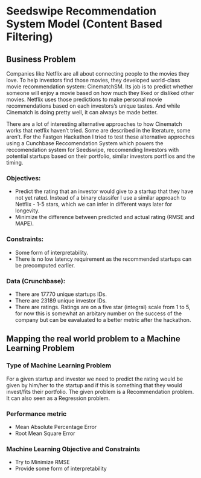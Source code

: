 # Seedswipe Recommendation System Model (Content Based Filtering)

## Business Problem

<p>Companies like Netflix are all about connecting people to the movies they love. To help investors find those movies, they developed world-class movie recommendation system: CinematchSM. Its job is to predict whether someone will enjoy a movie based on how much they liked or disliked other movies. Netflix uses those predictions to make personal movie recommendations based on each investors’s unique tastes. And while Cinematch is doing pretty well, it can always be made better.</p>

<p>There are a lot of interesting alternative approaches to how Cinematch works that netflix haven’t tried. Some are described in the literature, some aren’t. For the Fastgen Hackathon I tried to test these alternative approches using a Cunchbase Reccomendation System which powers the reccomendation system for Seedswipe, reccomending Investors with potential startups based on their portfolio, similar investors portflios and the timing.</p>


### Objectives:
- Predict the rating that an investor would give to a startup that they have not yet rated. Instead of a binary classifer I use a similar approach to Netflix - 1-5 stars, which we can infer in different ways later for longevity.<br>
- Minimize the difference between predicted and actual rating (RMSE and MAPE).

### Constraints:
- Some form of interpretability.
- There is no low latency requirement as the recommended startups can be precomputed earlier.

### Data (Crunchbase):
- There are 17770 unique startups IDs.
- There are 23189 unique investor IDs.
- There are ratings. Ratings are on a five star (integral) scale from 1 to 5, for now this is somewhat an arbitary number on the success of the company but can be eavaluated to a better metric after the hackathon.

## Mapping the real world problem to a Machine Learning Problem

### Type of Machine Learning Problem
<p> For a given startup and investor we need to predict the rating would be given by him/her to the startup and if this is something that they would invest/fits their portfolio. The given problem is a Recommendation problem. It can also seen as a Regression problem.</p>

### Performance metric
- Mean Absolute Percentage Error
- Root Mean Square Error

### Machine Learning Objective and Constraints
- Try to Minimize RMSE
- Provide some form of interpretability
